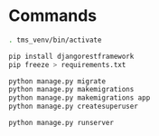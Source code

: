 # Commands

```bash
. tms_venv/bin/activate
```

```bash
pip install djangorestframework
pip freeze > requirements.txt
```

```bash
python manage.py migrate
python manage.py makemigrations
python manage.py makemigrations app
python manage.py createsuperuser
```

```bash
python manage.py runserver
```